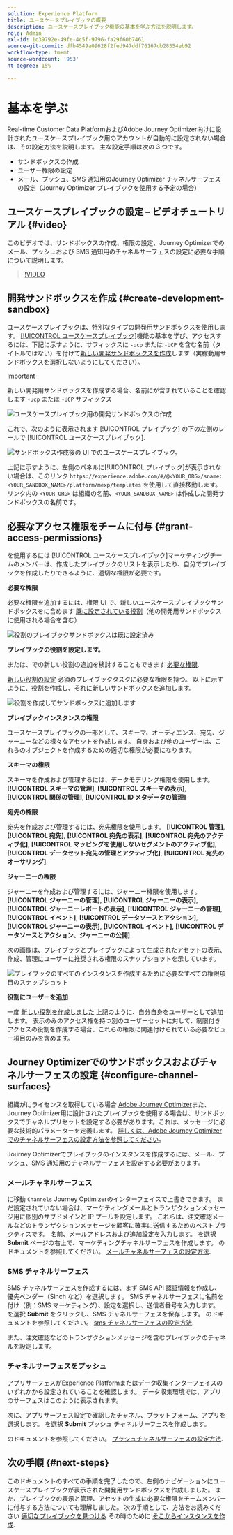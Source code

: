```yaml
---
solution: Experience Platform
title: ユースケースプレイブックの概要
description: ユースケースプレイブック機能の基本を学ぶ方法を説明します。
role: Admin
exl-id: 1c39792e-49fe-4c5f-9796-fa29f60b7461
source-git-commit: dfb4549a09628f2fed947ddf76167db28354eb92
workflow-type: tm+mt
source-wordcount: '953'
ht-degree: 15%

---
```



# 基本を学ぶ

Real-time Customer Data PlatformおよびAdobe Journey Optimizer向けに設計されたユースケースプレイブック用のアカウントが自動的に設定されない場合は、その設定方法を説明します。 主な設定手順は次の 3 つです。

* サンドボックスの作成
* ユーザー権限の設定
* メール、プッシュ、SMS 通知用のJourney Optimizer チャネルサーフェスの設定（Journey Optimizer プレイブックを使用する予定の場合）

## ユースケースプレイブックの設定 – ビデオチュートリアル {#video}

このビデオでは、サンドボックスの作成、権限の設定、Journey Optimizerでのメール、プッシュおよび SMS 通知用のチャネルサーフェスの設定に必要な手順について説明します。

>[!VIDEO](https://video.tv.adobe.com/v/3426987?learn=on)

## 開発サンドボックスを作成 {#create-development-sandbox}

ユースケースプレイブックは、特別なタイプの開発用サンドボックスを使用します。 [[!UICONTROL ユースケースプレイブック]](/help/use-case-playbooks/playbooks/overview.md)機能の基本を学び、アクセスするには、下記に示すように、サフィックスに `-ucp` または `-UCP` を含む名前（タイトルではない）を付けて[新しい開発サンドボックスを作成](/help/sandboxes/ui/user-guide.md#create)します（実稼動用サンドボックスを選択しないようにしてください）。

>[!IMPORTANT]
>
>新しい開発用サンドボックスを作成する場合、名前にが含まれていることを確認します `-ucp` または `-UCP` サフィックス


![ユースケースプレイブック用の開発サンドボックスの作成](/help/use-case-playbooks/assets/playbooks/get-started/create-sandbox-ucp.png)

これで、次のように表示されます [!UICONTROL プレイブック] の下の左側のレールで [!UICONTROL ユースケースプレイブック].

![サンドボックス作成後の UI でのユースケースプレイブック。](/help/use-case-playbooks/assets/playbooks/get-started/ucp-sandbox-in-ui.png)

上記に示すように、左側のパネルに[!UICONTROL プレイブック]が表示されない場合は、このリンク `https://experience.adobe.com/#/@<YOUR_ORG>/sname:<YOUR_SANDBOX_NAME>/platform/mexp/templates` を使用して直接移動します。リンク内の `<YOUR_ORG>` は組織の名前、`<YOUR_SANDBOX_NAME>` は作成した開発サンドボックスの名前です。

## 必要なアクセス権限をチームに付与 {#grant-access-permissions}

を使用するには [!UICONTROL ユースケースプレイブック]マーケティングチームのメンバーは、作成したプレイブックのリストを表示したり、自分でプレイブックを作成したりできるように、適切な権限が必要です。

**必要な権限**

必要な権限を追加するには、権限 UI で、新しいユースケースプレイブックサンドボックスをに含めます [既に設定されている役割](/help/access-control/abac/ui/permissions.md#managing-sandboxes-for-role)（他の開発用サンドボックスに使用される場合を含む）

![役割のプレイブックサンドボックスは既に設定済み](/help/use-case-playbooks/assets/playbooks/get-started/permissions-to-existing-roles.png)

**プレイブックの役割を設定します。**

または、での新しい役割の追加を検討することもできます [必要な権限](/help/access-control/home.md#sandboxes-and-permissions).

[新しい役割の設定](/help/access-control/abac/ui/permissions.md) 必須のプレイブックタスクに必要な権限を持つ。 以下に示すように、役割を作成し、それに新しいサンドボックスを追加します。

![役割を作成してサンドボックスに追加します](/help/use-case-playbooks/assets/playbooks/get-started/create-new-role.png)

**プレイブックインスタンスの権限**

ユースケースプレイブックの一部として、スキーマ、オーディエンス、宛先、ジャーニーなどの様々なアセットを作成します。 自身および他のユーザーは、これらのオブジェクトを作成するための適切な権限が必要になります。

**スキーマの権限**

スキーマを作成および管理するには、データモデリング権限を使用します。 **[!UICONTROL スキーマの管理]**, **[!UICONTROL スキーマの表示]**, **[!UICONTROL 関係の管理]**, **[!UICONTROL ID メタデータの管理]**

**宛先の権限**

宛先を作成および管理するには、宛先権限を使用します。 **[!UICONTROL 管理]**, **[!UICONTROL 宛先]**, **[!UICONTROL 宛先の表示]**, **[!UICONTROL 宛先のアクティブ化]**, **[!UICONTROL マッピングを使用しないセグメントのアクティブ化]**, **[!UICONTROL データセット宛先の管理とアクティブ化]**, **[!UICONTROL 宛先のオーサリング]**.

**ジャーニーの権限**

ジャーニーを作成および管理するには、ジャーニー権限を使用します。 **[!UICONTROL ジャーニーの管理]**, **[!UICONTROL ジャーニーの表示]**, **[!UICONTROL ジャーニーレポートの表示]**, **[!UICONTROL ジャーニーの管理]**, **[!UICONTROL イベント]**, **[!UICONTROL データソースとアクション]**, **[!UICONTROL ジャーニーの表示]**, **[!UICONTROL イベント]**, **[!UICONTROL データソースとアクション、ジャーニーの公開]**.

次の画像は、プレイブックとプレイブックによって生成されたアセットの表示、作成、管理にユーザーに推奨される権限のスナップショットを示しています。

![プレイブックのすべてのインスタンスを作成するために必要なすべての権限項目のスナップショット](/help/use-case-playbooks/assets/playbooks/get-started/permission-snapshot.png)

**役割にユーザーを追加**

一度 [新しい役割を作成しました](/help/access-control/abac/ui/permissions.md#managing-users-for-role) 上記のように、自分自身をユーザーとして追加します。 表示のみのアクセス権を持つ別のユーザーセットに対して、制限付きアクセスの役割を作成する場合、これらの権限に関連付けられている必要なビュー項目のみを含めます。

## Journey Optimizerでのサンドボックスおよびチャネルサーフェスの設定 {#configure-channel-surfaces}

組織がにライセンスを取得している場合 [Adobe Journey Optimizer](https://experienceleague.adobe.com/docs/journey-optimizer/using/ajo-home.html?lang=ja)また、Journey Optimizer用に設計されたプレイブックを使用する場合は、サンドボックスでチャネルプリセットを設定する必要があります。これは、メッセージに必要な技術的パラメーターを定義します。 [詳しくは、Adobe Journey Optimizer でのチャネルサーフェスの設定方法を参照してください](https://experienceleague.adobe.com/docs/journey-optimizer/using/configuration/channel-surfaces.html?lang=ja)。

Journey Optimizerでプレイブックのインスタンスを作成するには、メール、プッシュ、SMS 通知用のチャネルサーフェスを設定する必要があります。

### メールチャネルサーフェス

に移動 `Channels` Journey Optimizerのインターフェイスで上書きできます。 まだ設定されていない場合は、マーケティングメールとトランザクションメッセージ用に個別のサブドメインと IP プールを設定します。 これらは、注文確認メールなどのトランザクションメッセージを顧客に確実に送信するためのベストプラクティスです。 名前、メールアドレスおよび追加設定を入力します。 を選択 **Submit** ページの右上で、マーケティングチャネルサーフェスを作成します。 のドキュメントを参照してください。 [メールチャネルサーフェスの設定方法](https://experienceleague.adobe.com/docs/journey-optimizer/using/email/configure-email/email-settings.html).

### SMS チャネルサーフェス

SMS チャネルサーフェスを作成するには、まず SMS API 認証情報を作成し、優先ベンダー（Sinch など）を選択します。 SMS チャネルサーフェスに名前を付け（例：SMS マーケティング）、設定を選択し、送信者番号を入力します。 を選択 **Submit** をクリックし、SMS チャネルサーフェスを保存します。 のドキュメントを参照してください。 [sms チャネルサーフェスの設定方法](https://experienceleague.adobe.com/docs/journey-optimizer/using/sms/sms-configuration.html?lang=ja#message-preset-sms).

また、注文確認などのトランザクションメッセージを含むプレイブックのチャネルを設定します。

### チャネルサーフェスをプッシュ

アプリサーフェスがExperience Platformまたはデータ収集インターフェイスのいずれかから設定されていることを確認します。 データ収集環境では、アプリのサーフェスはこのように表示されます。

<!-- ![App surfaces in Data collections](/help/use-case-playbooks/assets/playbooks/get-started/.png) -->

次に、アプリサーフェス設定で確認したチャネル、プラットフォーム、アプリを選択します。 を選択 **Submit** プッシュ チャネルサーフェスを作成します。

のドキュメントを参照してください。 [プッシュチャネルサーフェスの設定方法](https://experienceleague.adobe.com/docs/journey-optimizer/using/push/push-config/push-configuration.html).

## 次の手順 {#next-steps}

このドキュメントのすべての手順を完了したので、左側のナビゲーションにユースケースプレイブックが表示された開発用サンドボックスを作成しました。 また、プレイブックの表示と管理、アセットの生成に必要な権限をチームメンバーに付与する方法についても理解しました。 次の手順として、方法をお読みください [適切なプレイブックを見つける](/help/use-case-playbooks/playbooks/discover.md) その時のために [そこからインスタンスを作成](/help/use-case-playbooks/playbooks/create-share-reuse.md).
